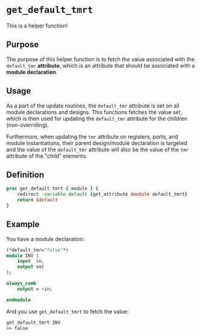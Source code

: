 # ```get_default_tmrt```

This is a helper function!

## Purpose

The purpose of this helper function is to fetch the value associated with the ```default_tmr``` **attribute**, which is an attribute that should be associated with a **module declaration**.

## Usage

As a part of the update routines, the ```default_tmr``` attribute is set on all module declarations and designs. This functions fetches the value set, which is then used for updating the ```default_tmr``` attribute for the children (non-overriding).

Furthermore, when updating the ```tmr``` attribute on registers, ports, and module instantiations, their parent design/module declaration is targeted and the value of the ```default_tmr``` attribute will also be the value of the ```tmr``` attribute of the "child" elements.

## Definition

```tcl
proc get_default_tmrt { module } {
    redirect -variable default {get_attribute $module default_tmrt}
    return $default
}
```

## Example

You have a module declaration:

```sv
(*default_tmr="false"*)
module INV (
    input  in,
    output out
);

always_comb 
    output = ~in;

endmodule
```

And you use ```get_default_tmrt``` to fetch the value:

```tcl
get_default_tmrt INV
>> false
```
